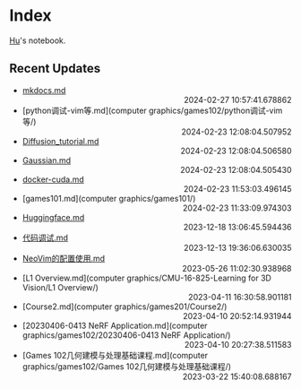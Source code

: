 
# Index

[Hu](https://zhuhu00.top/)'s notebook.

## Recent Updates
- [mkdocs.md](mkdocs/) <div style="text-align: right">2024-02-27 10:57:41.678862</div>
- [python调试-vim等.md](computer graphics/games102/python调试-vim等/) <div style="text-align: right">2024-02-23 12:08:04.507952</div>
- [Diffusion_tutorial.md](Diffusion_tutorial/) <div style="text-align: right">2024-02-23 12:08:04.506580</div>
- [Gaussian.md](Gaussian/) <div style="text-align: right">2024-02-23 12:08:04.505430</div>
- [docker-cuda.md](docker/docker-cuda/) <div style="text-align: right">2024-02-23 11:53:03.496145</div>
- [games101.md](computer graphics/games101/) <div style="text-align: right">2024-02-23 11:33:09.974303</div>
- [Huggingface.md](Huggingface/) <div style="text-align: right">2023-12-18 13:06:45.594436</div>
- [代码调试.md](代码调试/) <div style="text-align: right">2023-12-13 19:36:06.630035</div>
- [NeoVim的配置使用.md](NeoVim的配置使用/) <div style="text-align: right">2023-05-26 11:02:30.938968</div>
- [L1 Overview.md](computer graphics/CMU-16-825-Learning for 3D Vision/L1 Overview/) <div style="text-align: right">2023-04-11 16:30:58.901181</div>
- [Course2.md](computer graphics/games201/Course2/) <div style="text-align: right">2023-04-10 20:52:14.931944</div>
- [20230406-0413 NeRF Application.md](computer graphics/games102/20230406-0413 NeRF Application/) <div style="text-align: right">2023-04-10 20:27:38.511583</div>
- [Games 102几何建模与处理基础课程.md](computer graphics/games102/Games 102几何建模与处理基础课程/) <div style="text-align: right">2023-03-22 15:40:08.688167</div>
